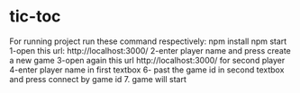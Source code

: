 # tic-toc
For running project run these command respectively:
npm install
npm start
1-open this url: http://localhost:3000/
2-enter player name and press create a new game
3-open again this url http://localhost:3000/ for second player
4-enter player name in first textbox 
6- past the game id in second textbox and press connect by game id
7. game will start
